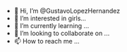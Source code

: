 - 👋 Hi, I’m @GustavoLopezHernandez
- 👀 I’m interested in girls...
- 🌱 I’m currently learning ...
- 💞️ I’m looking to collaborate on ...
- 📫 How to reach me ...

<!---
GustavoLopezHernandez/GustavoLopezHernandez is a ✨ special ✨ repository because its `README.md` (this file) appears on your GitHub profile.
You can click the Preview link to take a look at your changes.
--->
